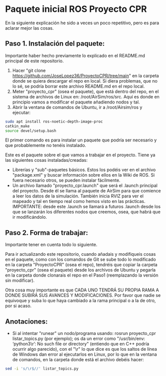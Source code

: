 # Paquete inicial ROS Proyecto CPR
En la siguiente explicación he sido a veces un poco repetitivo, pero es para aclarar mejor las cosas.

## Paso 1. Instalación del paquete:
Importante haber hecho previamente lo explicado en el README.md principal de este repositorio.

1. Hacer "git clone https://github.com/JoseLopez36/ProyectoCPR/tree/main" en la carpeta donde se quiera descargar el repo en local. Si diera problemas, que no lo sé, se podría borrar este archivo README.md en el repo local.
2. Meter "proyecto_cpr" (osea el paquete), que está dentro del repo, en el sistema de archivos de Linux en: /root/AirSim/ros/src. Aquí es donde en principio vamos a modificar el paquete añadiendo nodos y tal.
3. Abrir la ventana de comandos de Ubuntu, ir a /root/Airsim/ros y ejecutar:
```bash
sudo apt install ros-noetic-depth-image-proc
catkin_make
source devel/setup.bash 
```
El primer comando es para instalar un paquete que podría ser necesario y que probablemente no tenéis instalado.

Este es el paquete sobre el que vamos a trabajar en el proyecto. Tiene ya las siguientes cosas instaladas/creadas:
- Librerías y "sub"-paquetes básicos. Estos los podéis ver en el archivo "package.xml" y buscar información sobre ellos en la Wiki de ROS. Si fuera necesario otros, se pueden instalar fácilmente.
- Un archivo llamado "proyecto_cpr.launch" que será el .launch principal del proyecto. Desde él se llama al paquete de AirSim para que comience a leer los datos de la simulación. También inicia RVIZ para ver el mapeado y tal en tiempo real como hemos visto en las prácticas. IMPORTANTE: desde este .launch se llamará a futuros .launch desde los que se lanzarán los diferentes nodos que creemos, osea, que habrá que ir modificándolo.

## Paso 2. Forma de trabajar:
Importante tener en cuenta todo lo siguiente.

Para ir actualizando este repositorio, cuando añadais y modifiqueis cosas en el paquete, como con los comandos de Git se sube todo lo modificado en la carpeta "ProyectoCPR" (osea el repo), tendréis que copiar la carpeta "proyecto_cpr" (osea el paquete) desde los archivos de Ubuntu y pegarla en la carpeta donde clonarais el repo en el Paso1 (reemplazando la versión sin modificar).

Otra cosa muy importante es que CADA UNO TENDRÁ SU PROPIA RAMA A DONDE SUBIRÁ SUS AVANCES Y MODIFICACIONES. Por favor que nadie se equivoque y suba lo que haya cambiado a la rama principal o a la de otro, por si acaso.

## Anotaciones:
- Si al intentar "runear" un nodo/programa usando: rosrun proyecto_cpr listar_topics.py (por ejemplo); os da un error como "/usr/bin/env: ‘python3\r’: No such file or directory" (entiendo que en C++ podría ocurrir algo parecido), con el "\r" lo que dice es que los saltos de línea de Windows dan error al ejecutarlos en Linux, por lo que en la ventana de comandos, en la carpeta donde está el archivo debéis hacer:
```bash
sed -i 's/\r$//' listar_topics.py
```

